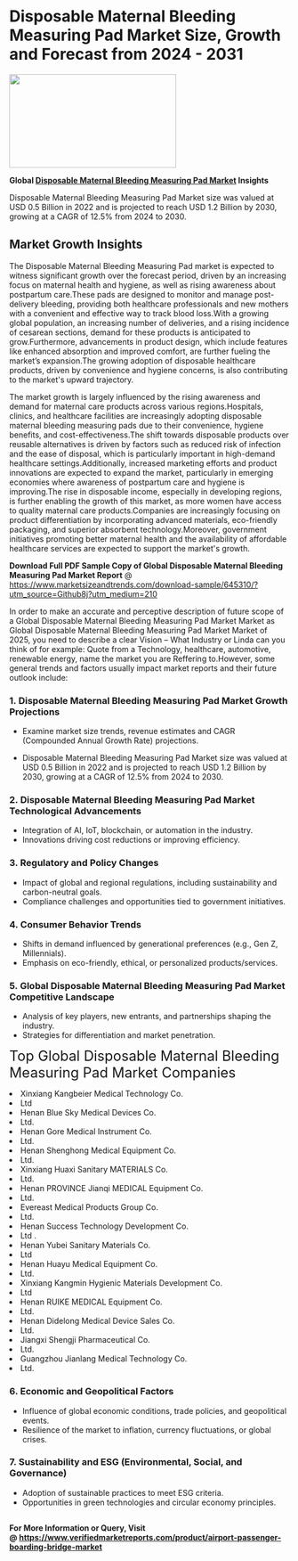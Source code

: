 <H1>Disposable Maternal Bleeding Measuring Pad Market Size, Growth and Forecast from 2024 - 2031</H1><img class="aligncenter size-medium wp-image-584254" src="https://thirdeyenews.in/wp-content/uploads/2024/09/Global-Market-Research-300x168.jpeg" alt="" width="300" height="168" /><p><strong>Global&nbsp;<a href="https://www.marketsizeandtrends.com/download-sample/645310/?utm_source=Github8j?utm_medium=210">Disposable Maternal Bleeding Measuring Pad Market</a> Insights</strong></p><p>Disposable Maternal Bleeding Measuring Pad Market size was valued at USD 0.5 Billion in 2022 and is projected to reach USD 1.2 Billion by 2030, growing at a CAGR of 12.5% from 2024 to 2030.</p><p><h2>Market Growth Insights</h2> <p>The Disposable Maternal Bleeding Measuring Pad market is expected to witness significant growth over the forecast period, driven by an increasing focus on maternal health and hygiene, as well as rising awareness about postpartum care.These pads are designed to monitor and manage post-delivery bleeding, providing both healthcare professionals and new mothers with a convenient and effective way to track blood loss.With a growing global population, an increasing number of deliveries, and a rising incidence of cesarean sections, demand for these products is anticipated to grow.Furthermore, advancements in product design, which include features like enhanced absorption and improved comfort, are further fueling the market’s expansion.The growing adoption of disposable healthcare products, driven by convenience and hygiene concerns, is also contributing to the market's upward trajectory.</p> <p>The market growth is largely influenced by the rising awareness and demand for maternal care products across various regions.Hospitals, clinics, and healthcare facilities are increasingly adopting disposable maternal bleeding measuring pads due to their convenience, hygiene benefits, and cost-effectiveness.The shift towards disposable products over reusable alternatives is driven by factors such as reduced risk of infection and the ease of disposal, which is particularly important in high-demand healthcare settings.Additionally, increased marketing efforts and product innovations are expected to expand the market, particularly in emerging economies where awareness of postpartum care and hygiene is improving.The rise in disposable income, especially in developing regions, is further enabling the growth of this market, as more women have access to quality maternal care products.Companies are increasingly focusing on product differentiation by incorporating advanced materials, eco-friendly packaging, and superior absorbent technology.Moreover, government initiatives promoting better maternal health and the availability of affordable healthcare services are expected to support the market's growth.</p> <p><span class=""><strong>Download Full PDF Sample Copy of Global Disposable Maternal Bleeding Measuring Pad Market Report</strong> @ <a href="https://www.marketsizeandtrends.com/download-sample/645310/?utm_source=Github8j?utm_medium=210" target="_blank">https://www.marketsizeandtrends.com/download-sample/645310/?utm_source=Github8j?utm_medium=210</a></span></p><p>In order to make an accurate and perceptive description of future scope of a Global&nbsp;Disposable Maternal Bleeding Measuring Pad Market Market as Global&nbsp;Disposable Maternal Bleeding Measuring Pad Market Market of 2025, you need to describe a clear Vision &ndash; What Industry or Linda can you think of for example: Quote from a Technology, healthcare, automotive, renewable energy, name the market you are Reffering to.However, some general trends and factors usually impact market reports and their future outlook include:</p><h3>1.&nbsp;<strong>Disposable Maternal Bleeding Measuring Pad Market Growth Projections</strong></h3><ul><li>Examine market size trends, revenue estimates and CAGR (Compounded Annual Growth Rate) projections.</li><li><p>Disposable Maternal Bleeding Measuring Pad Market size was valued at USD 0.5 Billion in 2022 and is projected to reach USD 1.2 Billion by 2030, growing at a CAGR of 12.5% from 2024 to 2030.</p></li></ul><h3>2.&nbsp;<strong>Disposable Maternal Bleeding Measuring Pad Market Technological Advancements</strong></h3><ul><li>Integration of AI, IoT, blockchain, or automation in the industry.</li><li>Innovations driving cost reductions or improving efficiency.</li></ul><h3>3.&nbsp;<strong>Regulatory and Policy Changes</strong></h3><ul><li>Impact of global and regional regulations, including sustainability and carbon-neutral goals.</li><li>Compliance challenges and opportunities tied to government initiatives.</li></ul><h3>4.&nbsp;<strong>Consumer Behavior Trends</strong></h3><ul><li>Shifts in demand influenced by generational preferences (e.g., Gen Z, Millennials).</li><li>Emphasis on eco-friendly, ethical, or personalized products/services.</li></ul><h3>5.&nbsp;<strong>Global Disposable Maternal Bleeding Measuring Pad Market Competitive Landscape</strong></h3><ul><li>Analysis of key players, new entrants, and partnerships shaping the industry.</li><li>Strategies for differentiation and market penetration.</li></ul><p data-pm-slice="1 1 []"><span style="color: inherit; font-family: inherit; font-size: 25px;">Top Global Disposable Maternal Bleeding Measuring Pad Market Companies</span></p><div class="" data-test-id=""><p><li>Xinxiang Kangbeier Medical Technology Co.</li><li> Ltd</li><li> Henan Blue Sky Medical Devices Co.</li><li> Ltd.</li><li> Henan Gore Medical Instrument Co.</li><li> Ltd.</li><li> Henan Shenghong Medical Equipment Co.</li><li> Ltd.</li><li> Xinxiang Huaxi Sanitary MATERIALS Co.</li><li> Ltd.</li><li> Henan PROVINCE Jianqi MEDICAL Equipment Co.</li><li> Ltd.</li><li> Evereast Medical Products Group Co.</li><li> Ltd.</li><li> Henan Success Technology Development Co.</li><li> Ltd .</li><li> Henan Yubei Sanitary Materials Co.</li><li> Ltd</li><li> Henan Huayu Medical Equipment Co.</li><li> Ltd.</li><li> Xinxiang Kangmin Hygienic Materials Development Co.</li><li>Ltd</li><li> Henan RUIKE MEDICAL Equipment Co.</li><li> Ltd.</li><li> Henan Didelong Medical Device Sales Co.</li><li> Ltd.</li><li> Jiangxi Shengji Pharmaceutical Co.</li><li> Ltd.</li><li> Guangzhou Jianlang Medical Technology Co.</li><li> Ltd.</li></p></div><h3>6.&nbsp;<strong>Economic and Geopolitical Factors</strong></h3><ul><li>Influence of global economic conditions, trade policies, and geopolitical events.</li><li>Resilience of the market to inflation, currency fluctuations, or global crises.</li></ul><h3>7.&nbsp;<strong>Sustainability and ESG (Environmental, Social, and Governance)</strong></h3><ul><li>Adoption of sustainable practices to meet ESG criteria.</li><li>Opportunities in green technologies and circular economy principles.</li></ul><h2><strong style="font-size: 14px;">For More Information or Query, Visit @&nbsp;</strong><a style="background-color: #ffffff; font-size: 14px;" href="https://www.marketsizeandtrends.com/report/disposable-maternal-bleeding-measuring-pad-market/" target="_blank">https://www.verifiedmarketreports.com/product/airport-passenger-boarding-bridge-market</a></h2>